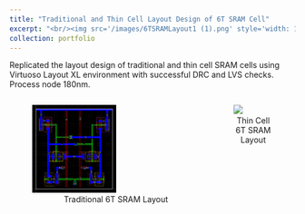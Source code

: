 ```yaml
---
title: "Traditional and Thin Cell Layout Design of 6T SRAM Cell"
excerpt: "<br/><img src='/images/6TSRAMLayout1 (1).png' style='width: 150px;'>"
collection: portfolio
---
```

Replicated the layout design of traditional and thin cell SRAM cells using Virtuoso
Layout XL environment with successful DRC and LVS checks. Process node 180nm.

<div style="display: flex; justify-content: center;">
    <figure style="margin-right: 20px;">
        <img src='/images/6TSRAMLayout1 (1).png' style="width: 50%;">
        <figcaption style="text-align: center;">Traditional 6T SRAM Layout</figcaption>
    </figure>
    <figure>
        <img src='/images/2D_SRAM_LayoutGithub' style="width: 100%;">
        <figcaption style="text-align: center;">Thin Cell 6T SRAM Layout</figcaption>
    </figure>
</div>

